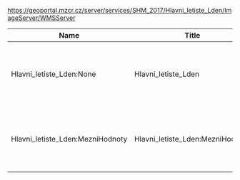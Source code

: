 https://geoportal.mzcr.cz/server/services/SHM_2017/Hlavni_letiste_Lden/ImageServer/WMSServer

|Name|Title|Abstract|
|--|--|--|
|Hlavni_letiste_Lden:None|Hlavni_letiste_Lden|Hlukový ukazatel Ldvn pro hlavní letiště v 5dB pásmech|
|Hlavni_letiste_Lden:MezniHodnoty|Hlavni_letiste_Lden:MezniHodnoty|Mezní hodnoty hlukového ukazatele Ldvn pro hlavní letiště|
